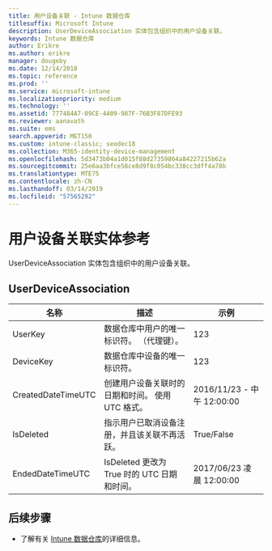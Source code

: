 ```yaml
---
title: 用户设备关联 - Intune 数据仓库
titlesuffix: Microsoft Intune
description: UserDeviceAssociation 实体包含组织中的用户设备关联。
keywords: Intune 数据仓库
author: Erikre
ms.author: erikre
manager: dougeby
ms.date: 12/14/2018
ms.topic: reference
ms.prod: ''
ms.service: microsoft-intune
ms.localizationpriority: medium
ms.technology: ''
ms.assetid: 777484A7-09CE-4409-987F-76B3F87DFE93
ms.reviewer: aanavath
ms.suite: ems
search.appverid: MET150
ms.custom: intune-classic; seodec18
ms.collection: M365-identity-device-management
ms.openlocfilehash: 5d3473b04a1d015f88d27359864a84227215b62a
ms.sourcegitcommit: 25e6aa3bfce58ce8d9f8c054bc338cc3dff4a78b
ms.translationtype: MTE75
ms.contentlocale: zh-CN
ms.lasthandoff: 03/14/2019
ms.locfileid: "57565292"
---
```

# <a name="reference-for-user-device-association-entity"></a>用户设备关联实体参考

UserDeviceAssociation 实体包含组织中的用户设备关联。

## <a name="userdeviceassociation"></a>UserDeviceAssociation


|        名称        |                                           描述                                            |        示例         |
|--------------------|--------------------------------------------------------------------------------------------------|------------------------|
|      UserKey       |              数据仓库中用户的唯一标识符。 （代理键）。               |          123           |
|     DeviceKey      |                      数据仓库中设备的唯一标识符。                      |          123           |
| CreatedDateTimeUTC |           创建用户设备关联时的日期和时间。 使用 UTC 格式。           | 2016/11/23 - 中午 12:00:00 |
|     IsDeleted      | 指示用户已取消设备注册，并且该关联不再活跃。 |       True/False       |
|  EndedDateTimeUTC  |              IsDeleted 更改为 True 时的 UTC 日期和时间。               | 2017/06/23 凌晨 12:00:00 |

## <a name="next-steps"></a>后续步骤

- 了解有关 [Intune 数据仓库](reports-nav-create-intune-reports.md)的详细信息。

